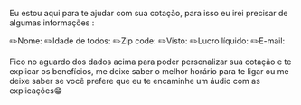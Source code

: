 Eu estou aqui para te ajudar com sua cotação, para isso eu irei precisar de algumas informações : 

✏️Nome:
✏️Idade de todos:
✏️Zip code:
✏️Visto:
✏️Lucro líquido:
✏️E-mail:

Fico no aguardo dos dados acima para poder personalizar sua cotação e te explicar os benefícios, me deixe saber o melhor horário para te ligar ou me deixe saber se você prefere que eu te encaminhe um áudio com as explicações😁